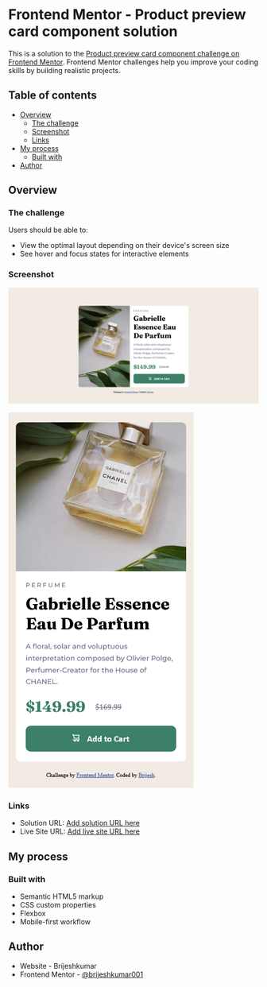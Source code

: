 # Frontend Mentor - Product preview card component solution

This is a solution to the [Product preview card component challenge on Frontend Mentor](https://www.frontendmentor.io/challenges/product-preview-card-component-GO7UmttRfa). Frontend Mentor challenges help you improve your coding skills by building realistic projects. 

## Table of contents

- [Overview](#overview)
  - [The challenge](#the-challenge)
  - [Screenshot](#screenshot)
  - [Links](#links)
- [My process](#my-process)
  - [Built with](#built-with)
- [Author](#author)

## Overview

### The challenge

Users should be able to:

- View the optimal layout depending on their device's screen size
- See hover and focus states for interactive elements

### Screenshot

![](./screenshots/desktop.png)

![](./screenshots/mobile.png)


### Links

- Solution URL: [Add solution URL here](https://github.com/HelloBrijesh/FrontendMentor/tree/main/product-preview-card-component-main)
- Live Site URL: [Add live site URL here](https://hellobrijesh.github.io/FrontendMentor/product-preview-card-component-main/)

## My process

### Built with

- Semantic HTML5 markup
- CSS custom properties
- Flexbox
- Mobile-first workflow

## Author

- Website - Brijeshkumar
- Frontend Mentor - [@brijeshkumar001](https://www.frontendmentor.io/profile/brijeshkumar001)
